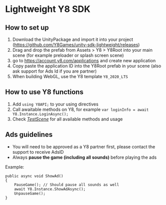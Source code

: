 # Lightweight Y8 SDK

## How to set up 
1) Download the UnityPackage and import it into your project (https://github.com/Y8Games/unity-sdk-lightweight/releases)
2) Drag and drop the prefab from Assets > Y8 > Y8Root into your main scene (for example preloader or splash screen scene)
3) go to https://account.y8.com/applications and create new application
4) Copy paste the application ID into the Y8Root prefab in your scene (also ask support for Ads Id if you are partner)
5) When building WebGL, use the Y8 template `Y8_2020_LTS` 

## How to use Y8 functions
1) Add `using Y8API;` to your using directives
2) Call awaitable methods on Y8, for example `var loginInfo = await Y8.Instance.LoginAsync();` 
3) Check *[TestScene](https://github.com/Y8Games/unity-sdk-lightweight/blob/main/Assets/Y8/TestScene/Scripts/TestWrapper.cs)* for all available methods and usage 

## Ads guidelines
- You will need to be approved as a Y8 partner first, please contact the support to receive AdsID
- Always **pause the game (including all sounds)** before playing the ads

Example:
```
public async void ShowAd()
{
    PauseGame(); // Should pause all sounds as well
    await Y8.Instance.ShowAdAsync();
    UnpauseGame();     
}
```
